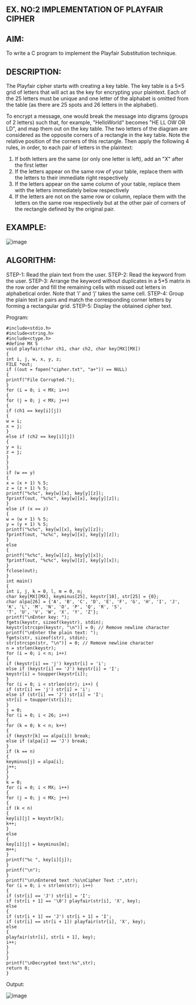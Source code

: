 ## EX. NO:2 IMPLEMENTATION OF PLAYFAIR CIPHER

 

## AIM:
 

 

To write a C program to implement the Playfair Substitution technique.

## DESCRIPTION:

The Playfair cipher starts with creating a key table. The key table is a 5×5 grid of letters that will act as the key for encrypting your plaintext. Each of the 25 letters must be unique and one letter of the alphabet is omitted from the table (as there are 25 spots and 26 letters in the alphabet).

To encrypt a message, one would break the message into digrams (groups of 2 letters) such that, for example, "HelloWorld" becomes "HE LL OW OR LD", and map them out on the key table. The two letters of the diagram are considered as the opposite corners of a rectangle in the key table. Note the relative position of the corners of this rectangle. Then apply the following 4 rules, in order, to each pair of letters in the plaintext:
1.	If both letters are the same (or only one letter is left), add an "X" after the first letter
2.	If the letters appear on the same row of your table, replace them with the letters to their immediate right respectively
3.	If the letters appear on the same column of your table, replace them with the letters immediately below respectively
4.	If the letters are not on the same row or column, replace them with the letters on the same row respectively but at the other pair of corners of the rectangle defined by the original pair.
## EXAMPLE:
![image](https://github.com/Hemamanigandan/EX-NO-2-/assets/149653568/e6858d4f-b122-42ba-acdb-db18ec2e9675)

 

## ALGORITHM:

STEP-1: Read the plain text from the user.
STEP-2: Read the keyword from the user.
STEP-3: Arrange the keyword without duplicates in a 5*5 matrix in the row order and fill the remaining cells with missed out letters in alphabetical order. Note that ‘i’ and ‘j’ takes the same cell.
STEP-4: Group the plain text in pairs and match the corresponding corner letters by forming a rectangular grid.
STEP-5: Display the obtained cipher text.




Program:
```
#include<stdio.h>
#include<string.h>
#include<ctype.h>
#define MX 5
void playfair(char ch1, char ch2, char key[MX][MX])
{
int i, j, w, x, y, z;
FILE *out;
if ((out = fopen("cipher.txt", "a+")) == NULL)
{
printf("File Corrupted.");
}
for (i = 0; i < MX; i++)
{
for (j = 0; j < MX; j++)
{
if (ch1 == key[i][j])
{
w = i;
x = j;
}
else if (ch2 == key[i][j])
{
y = i;
z = j;
}
}
}
if (w == y)
{
x = (x + 1) % 5;
z = (z + 1) % 5;
printf("%c%c", key[w][x], key[y][z]);
fprintf(out, "%c%c", key[w][x], key[y][z]);
}
else if (x == z)
{
w = (w + 1) % 5;
y = (y + 1) % 5;
printf("%c%c", key[w][x], key[y][z]);
fprintf(out, "%c%c", key[w][x], key[y][z]);
}
else
{
printf("%c%c", key[w][z], key[y][x]);
fprintf(out, "%c%c", key[w][z], key[y][x]);
}
fclose(out);
}
int main()
{
int i, j, k = 0, l, m = 0, n;
char key[MX][MX], keyminus[25], keystr[10], str[25] = {0};
char alpa[26] = {'A', 'B', 'C', 'D', 'E', 'F', 'G', 'H', 'I', 'J', 'K', 'L', 'M', 'N', 'O', 'P', 'Q', 'R', 'S',
'T', 'U', 'V', 'W', 'X', 'Y', 'Z'};
printf("\nEnter key: ");
fgets(keystr, sizeof(keystr), stdin);
keystr[strcspn(keystr, "\n")] = 0; // Remove newline character
printf("\nEnter the plain text: ");
fgets(str, sizeof(str), stdin);
str[strcspn(str, "\n")] = 0; // Remove newline character
n = strlen(keystr);
for (i = 0; i < n; i++)
{
if (keystr[i] == 'j') keystr[i] = 'i';
else if (keystr[i] == 'J') keystr[i] = 'I';
keystr[i] = toupper(keystr[i]);
}
for (i = 0; i < strlen(str); i++) {
if (str[i] == 'j') str[i] = 'i';
else if (str[i] == 'J') str[i] = 'I';
str[i] = toupper(str[i]);
}
j = 0;
for (i = 0; i < 26; i++)
{
for (k = 0; k < n; k++)
{
if (keystr[k] == alpa[i]) break;
else if (alpa[i] == 'J') break;
}
if (k == n)
{
keyminus[j] = alpa[i];
j++;
}
}
k = 0;
for (i = 0; i < MX; i++)
{
for (j = 0; j < MX; j++)
{
if (k < n)
{
key[i][j] = keystr[k];
k++;
}
else
{
key[i][j] = keyminus[m];
m++;
}
printf("%c ", key[i][j]);
}
printf("\n");
}
printf("\n\nEntered text :%s\nCipher Text :",str);
for (i = 0; i < strlen(str); i++)
{
if (str[i] == 'J') str[i] = 'I';
if (str[i + 1] == '\0') playfair(str[i], 'X', key);
else
{
if (str[i + 1] == 'J') str[i + 1] = 'I';
if (str[i] == str[i + 1]) playfair(str[i], 'X', key);
else
{
playfair(str[i], str[i + 1], key);
i++;
}
}
}
printf("\nDecrypted text:%s",str);
return 0;
}
```




Output:

![image](https://github.com/user-attachments/assets/13c7733f-50a6-4816-80b5-8cfb969ae3a3)
